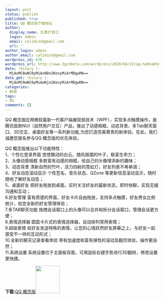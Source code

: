 ```yaml
---
layout: post
status: publish
published: true
title: QQ 概念版下载地址
author:
  display_name: 北漂IT民工
  login: admin
  email: calidion@gmail.com
  url: ''
author_login: admin
author_email: calidion@gmail.com
wordpress_id: 670
wordpress_url: http://www.3gcnbeta.com/wordpress/2010/04/22/qq-%e6%a6%82%e5%bf%b5%e7%89%88%e4%b8%8b%e8%bd%bd%e5%9c%b0%e5%9d%80/
date: !binary |-
  MjAxMC0wNC0yMiAxNDo1NzoyMiArMDgwMA==
date_gmt: !binary |-
  MjAxMC0wNC0yMiAwNjo1NzoyMiArMDgwMA==
categories:
- 新闻
tags:
- QQ
comments: []
---
```

<p>QQ 概念版应用微软最新一代客户端展现层技术（WPF），实现多点触摸操作，是腾讯首款NUI（自然用户交互）产品，推出了动感相框、动态背景、多Tab聊天窗口、3D交互、桌面好友等一系列新功能,为您打造完美尊贵的新体验。在此，我们诚邀您报名参与QQ 概念版的优先体验。</p>
<p>QQ 概念版推出以下功能特性：<br />
1、个性化登录界面 悠悠飘动的白云，随风摇摆的叶子，极富生命力；<br />
2、头像动感相框 多款富有动感的相框，给自己的头像增添新的趣味；<br />
3、动态背景 清新自然的竹叶，活力四射的霓虹灯，好友列表不再单调；<br />
4、好友动态滚动显示 个性签名、音乐状态、QZone 等更新信息滚动显示，随时随地了解好友动态；<br />
5、桌面好友 把好友拖放到桌面，实时关注好友的最新状态，即时快聊，实现无缝沟通和互动；<br />
6.好友管理 富有质感的界面，好友卡片自由拖放，支持多点触摸，好友男女比例统计，给您全新的好友管理体验；<br />
7.多TAB聊天功能 拖拽会话窗口上的头像可以合并和拆分会话窗口，管理会话更方便；<br />
8.表情选择器 圆盘卡片式的表情选择器，自动排列常用表情；<br />
9.超级表情 给好友发送特殊的表情，让您的心情跃然好友屏幕之上，与好友一起感受不一样的互动形式；<br />
10.全新的聊天记录查看体验 带有加速度和富有弹性的滚动及翻页体验，操作更自然；<br />
11.系统设置 系统设置位于主面板背面，可用鼠标右键手势进行3D翻转，修改设置更快捷。</p>
<p><img src="http://www.cnbeta.com/articles/pic/down.gif" alt="" /><strong>下载:</strong><a href="http://dl_dir.qq.com/qqfile/qq/QQ2010/QQConceptBeta1.1_chs.exe" target="_blank">QQ 概念版</a><a rel="attachment wp-att-669" href="http://www.3gcnbeta.com/wordpress/2010/04/22/qq-%e6%a6%82%e5%bf%b5%e7%89%88%e4%b8%8b%e8%bd%bd%e5%9c%b0%e5%9d%80/qq/"><img class="aligncenter size-full wp-image-669" title="qq" src="http://www.3gcnbeta.com/wordpress/wp-content/uploads/2010/04/qq.png" alt="" width="79" height="90" /></a></p>
